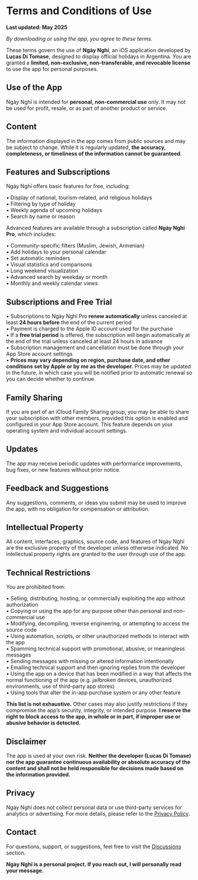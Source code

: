 # Terms and Conditions of Use  
  
**Last updated: May 2025**  
  
*By downloading or using the app, you agree to these terms.*  
  
These terms govern the use of **Ngày Nghỉ**, an iOS application developed by **Lucas Di Tomase**, designed to display official holidays in Argentina. You are granted a **limited, non-exclusive, non-transferable, and revocable license** to use the app for personal purposes.  
  
## Use of the App  
  
Ngày Nghỉ is intended for **personal, non-commercial use** only. It may not be used for profit, resale, or as part of another product or service.  
  
## Content  
  
The information displayed in the app comes from public sources and may be subject to change. While it is regularly updated, **the accuracy, completeness, or timeliness of the information cannot be guaranteed**.  
  
## Features and Subscriptions  
  
Ngày Nghỉ offers basic features for free, including:  
  
• Display of national, tourism-related, and religious holidays  
• Filtering by type of holiday  
• Weekly agenda of upcoming holidays  
• Search by name or reason  
  
Advanced features are available through a subscription called **Ngày Nghỉ Pro**, which includes:  
  
• Community-specific filters (Muslim, Jewish, Armenian)  
• Add holidays to your personal calendar  
• Set automatic reminders  
• Visual statistics and comparisons  
• Long weekend visualization  
• Advanced search by weekday or month  
• Monthly and weekly calendar views  
  
## Subscriptions and Free Trial  
  
• Subscriptions to Ngày Nghỉ Pro **renew automatically** unless canceled at least **24 hours before** the end of the current period  
• Payment is charged to the Apple ID account used for the purchase  
• If a **free trial period** is offered, the subscription will begin automatically at the end of the trial unless canceled at least 24 hours in advance  
• Subscription management and cancellation must be done through your App Store account settings  
• **Prices may vary depending on region, purchase date, and other conditions set by Apple or by me as the developer.** Prices may be updated in the future, in which case you will be notified prior to automatic renewal so you can decide whether to continue  
  
## Family Sharing  
  
If you are part of an iCloud Family Sharing group, you may be able to share your subscription with other members, provided this option is enabled and configured in your App Store account. This feature depends on your operating system and individual account settings.  
  
## Updates  
  
The app may receive periodic updates with performance improvements, bug fixes, or new features without prior notice.  
  
## Feedback and Suggestions  
  
Any suggestions, comments, or ideas you submit may be used to improve the app, with no obligation for compensation or attribution.  
  
## Intellectual Property  
  
All content, interfaces, graphics, source code, and features of Ngày Nghỉ are the exclusive property of the developer unless otherwise indicated. No intellectual property rights are granted to the user through use of the app.  
  
## Technical Restrictions  
  
You are prohibited from:  
  
• Selling, distributing, hosting, or commercially exploiting the app without authorization  
• Copying or using the app for any purpose other than personal and non-commercial use  
• Modifying, decompiling, reverse engineering, or attempting to access the source code  
• Using automation, scripts, or other unauthorized methods to interact with the app  
• Spamming technical support with promotional, abusive, or meaningless messages  
• Sending messages with missing or altered information intentionally  
• Emailing technical support and then ignoring replies from the developer  
• Using the app on a device that has been modified in a way that affects the normal functioning of the app (e.g. jailbroken devices, unauthorized environments, use of third-party app stores)  
• Using tools that alter the in-app purchase system or any other feature  
  
**This list is not exhaustive.** Other cases may also justify restrictions if they compromise the app’s security, integrity, or intended purpose. **I reserve the right to block access to the app, in whole or in part, if improper use or abusive behavior is detected.**  
  
## Disclaimer  
  
The app is used at your own risk. **Neither the developer (Lucas Di Tomase) nor the app guarantee continuous availability or absolute accuracy of the content and shall not be held responsible for decisions made based on the information provided.**  
  
## Privacy  
  
Ngày Nghỉ does not collect personal data or use third-party services for analytics or advertising. For more details, please refer to the [Privacy Policy](https://lucasditomase.github.io/feriados/vi/privacy-policy).  
  
## Contact  
  
For questions, support, or suggestions, feel free to visit the [Discussions](https://github.com/lucasditomase/feriados/discussions) section.  
  
**Ngày Nghỉ is a personal project. If you reach out, I will personally read your message.**  
